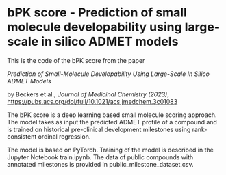# bPK score - Prediction of small molecule developability using large-scale in silico ADMET models

This is the code of the bPK score from the paper 

*Prediction of Small-Molecule Developability Using Large-Scale In Silico ADMET Models* 

by Beckers et al., *Journal of Medicinal Chemistry (2023)*, https://pubs.acs.org/doi/full/10.1021/acs.jmedchem.3c01083


The bPK score is a deep learning based small molecule scoring approach. The model takes as input the predicted ADMET profile of a compound and is trained on historical pre-clinical development milestones using rank-consistent ordinal regression.

The model is based on PyTorch. Training of the model is described in the Jupyter Notebook train.ipynb. The data of public compounds with annotated milestones is provided in public_milestone_dataset.csv.


